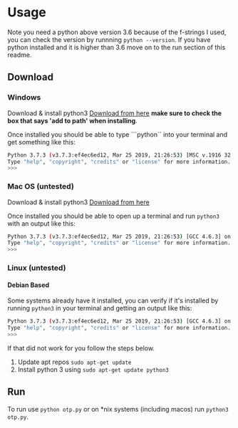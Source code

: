 # Usage

Note you need a python above version 3.6 because of the f-strings I used, you can check the version by runnning ```python --version```. If you have python installed and it is higher than 3.6 move on to the run section of this readme.

## Download

### Windows 
Download & install python3 [Download from here](https://www.python.org/downloads/) **make sure to check the box that says 'add to path' when installing**.

Once installed you should be able to type ```python`` into your terminal and get something like this:

```bash
Python 3.7.3 (v3.7.3:ef4ec6ed12, Mar 25 2019, 21:26:53) [MSC v.1916 32 bit (Intel)] on win32
Type "help", "copyright", "credits" or "license" for more information.
>>>
```

### Mac OS (untested)
Download & install python3 [Download from here](https://www.python.org/downloads/)

Once installed you should be able to open up a terminal and run ```python3``` with an output like this:

```bash
Python 3.7.3 (v3.7.3:ef4ec6ed12, Mar 25 2019, 21:26:53) [GCC 4.6.3] on linux2
Type "help", "copyright", "credits" or "license" for more information.
>>>
```

### Linux (untested)

#### Debian Based

Some systems already have it installed, you can verify if it's installed by running ```python3``` in your terminal and getting an output like this:
```bash
Python 3.7.3 (v3.7.3:ef4ec6ed12, Mar 25 2019, 21:26:53) [GCC 4.6.3] on linux2
Type "help", "copyright", "credits" or "license" for more information.
>>>
```

If that did not work for you follow the steps below.

1. Update apt repos ```sudo apt-get update```
2. Install python 3 using ```sudo apt-get update python3```

## Run

To run use ```python otp.py``` or on *nix systems (including macos) run ```python3 otp.py```.
